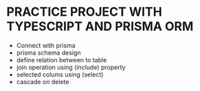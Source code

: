 # PRACTICE PROJECT WITH TYPESCRIPT AND PRISMA ORM

- Connect with prisma
- prisma schema design
- define relation between to table
- join operation using (include) property
- selected colums using (select)
- cascade on delete
